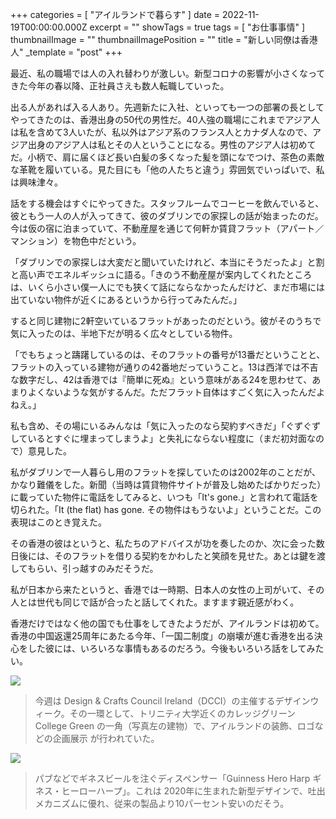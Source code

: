 +++
categories = [ "アイルランドで暮らす" ]
date = 2022-11-19T00:00:00.000Z
excerpt = ""
showTags = true
tags = [ "お仕事事情" ]
thumbnailImage = ""
thumbnailImagePosition = ""
title = "新しい同僚は香港人"
_template = "post"
+++

最近、私の職場では人の入れ替わりが激しい。新型コロナの影響が小さくなってきた今年の春以降、正社員さえも数人転職していった。

<!--more-->

出る人があれば入る人あり。先週新たに入社、といっても一つの部署の長としてやってきたのは、香港出身の50代の男性だ。40人強の職場にこれまでアジア人は私を含めて3人いたが、私以外はアジア系のフランス人とカナダ人なので、アジア出身のアジア人は私とその人ということになる。男性のアジア人は初めてだ。小柄で、肩に届くほど長い白髪の多くなった髪を頭になでつけ、茶色の素敵な革靴を履いている。見た目にも「他の人たちと違う」雰囲気でいっぱいで、私は興味津々。

話をする機会はすぐにやってきた。スタッフルームでコーヒーを飲んでいると、彼ともう一人の人が入ってきて、彼のダブリンでの家探しの話が始まったのだ。今は仮の宿に泊まっていて、不動産屋を通じて何軒か賃貸フラット（アパート／マンション）を物色中だという。

「ダブリンでの家探しは大変だと聞いていたけれど、本当にそうだったよ」と割と高い声でエネルギッシュに語る。「きのう不動産屋が案内してくれたところは、いくら小さい僕一人にでも狭くて話にならなかったんだけど、まだ市場には出ていない物件が近くにあるというから行ってみたんだ。」

すると同じ建物に2軒空いているフラットがあったのだという。彼がそのうちで気に入ったのは、半地下だが明るく広々としている物件。

「でもちょっと躊躇しているのは、そのフラットの番号が13番だということと、フラットの入っている建物が通りの42番地だっていうこと。13は西洋では不吉な数字だし、42は香港では『簡単に死ぬ』という意味がある24を思わせて、あまりよくないような気がするんだ。ただフラット自体はすごく気に入ったんだよねえ。」

私も含め、その場にいるみんなは「気に入ったのなら契約すべきだ」「ぐずぐずしているとすぐに埋まってしまうよ」と失礼にならない程度に（まだ初対面なので）意見した。

私がダブリンで一人暮らし用のフラットを探していたのは2002年のことだが、かなり難儀をした。新聞（当時は賃貸物件サイトが普及し始めたばかりだった）に載っていた物件に電話をしてみると、いつも「It's gone.」と言われて電話を切られた。「It (the flat) has gone. その物件はもうないよ」ということだ。この表現はこのとき覚えた。

その香港の彼はというと、私たちのアドバイスが功を奏したのか、次に会った数日後には、そのフラットを借りる契約をかわしたと笑顔を見せた。あとは鍵を渡してもらい、引っ越すのみだそうだ。

私が日本から来たというと、香港では一時期、日本人の女性の上司がいて、その人とは世代も同じで話が合ったと話してくれた。ますます親近感がわく。

香港だけではなく他の国でも仕事をしてきたようだが、アイルランドは初めて。香港の中国返還25周年にあたる今年、「一国二制度」の崩壊が進む香港を出る決心をした彼には、いろいろな事情もあるのだろう。今後もいろいろ話をしてみたい。

![](/images/design-week-2022-1.webp)

> 今週は Design & Crafts Council Ireland（DCCI）の主催するデザインウィーク。その一環として、トリニティ大学近くのカレッジグリーン College Green の一角（写真左の建物）で、アイルランドの装飾、ロゴなどの企画展示 が行われていた。

![](/images/design-week-2022-2.webp)

> パブなどでギネスビールを注ぐディスペンサー「Guinness Hero Harp ギネス・ヒーローハープ」。これは 2020年に生まれた新型デザインで、吐出メカニズムに優れ、従来の製品より10パーセント安いのだそう。
